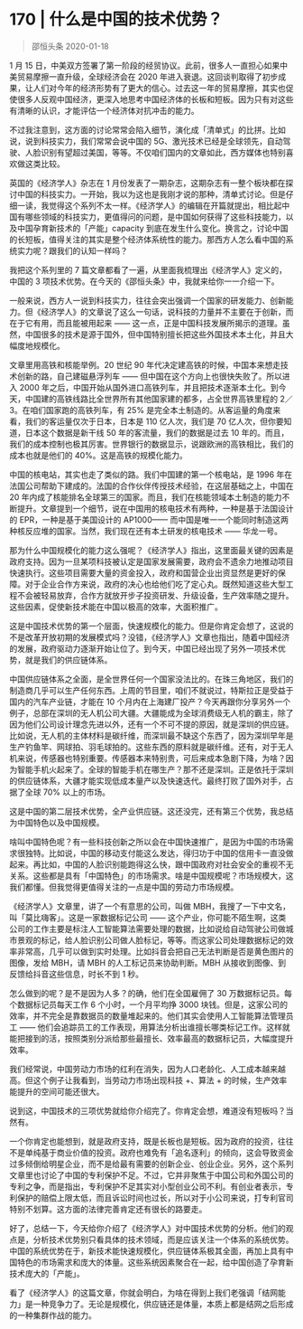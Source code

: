 # 170 | 什么是中国的技术优势？
> 邵恒头条
2020-01-18

1 月 15 日，中美双方签署了第一阶段的经贸协议。此前，很多人一直担心如果中美贸易摩擦一直升级，全球经济会在 2020 年进入衰退。这回谈判取得了初步成果，让人们对今年的经济形势有了更大的信心。过去这一年的贸易摩擦，其实也促使很多人反观中国经济，更深入地思考中国经济体的长板和短板。因为只有对这些有清晰的认识，才能评估一个经济体对抗冲击的能力。

不过我注意到，这方面的讨论常常会陷入细节，演化成「清单式」的比拼。比如说，说到科技实力，我们常常会说中国的 5G、激光技术已经是全球领先，自动驾驶、人脸识别有望超过美国，等等。不仅咱们国内的文章如此，西方媒体也特别喜欢做这类比较。

英国的《经济学人》杂志在 1 月份发表了一期杂志，这期杂志有一整个板块都在探讨中国的科技实力。一开始，我以为这也是我刚才说的那种，清单式讨论。但是仔细一读，我觉得这个系列不太一样。《经济学人》的编辑在开篇就提出，相比起中国有哪些领域的科技实力，更值得问的问题，是中国如何获得了这些科技能力，以及中国孕育新技术的「产能」capacity 到底在发生什么变化。换言之，讨论中国的长短板，值得关注的其实是整个经济体系统性的能力。那西方人怎么看中国的系统实力呢？跟我们的认知一样吗？

我把这个系列里的 7 篇文章都看了一遍，从里面我梳理出《经济学人》定义的，中国的 3 项技术优势。在今天的《邵恒头条》中，我就来给你一一介绍一下。

一般来说，西方人一说到科技实力，往往会突出强调一个国家的研发能力、创新能力。但《经济学人》的文章说了这么一句话，说科技的力量并不主要在于创新，而在于它有用，而且能被用起来 —— 这一点，正是中国科技发展所揭示的道理。虽然，中国很多的技术是源于国外，但中国特别擅长把这些外国技术本土化，并且大幅度地规模化。

文章里用高铁和核能举例。20 世纪 90 年代决定建高铁的时候，中国本来想走技术创新的路，自己建磁悬浮列车 —— 但中国在这个方向上也很快失败了。所以进入 2000 年之后，中国开始从国外进口高铁列车，并且把技术逐渐本土化。到今天，中国建的高铁线路比全世界所有其他国家建的都多，占全世界高铁里程的 2／3。在咱们国家跑的高铁列车，有 25% 是完全本土制造的。从客运量的角度来看，我们的客运量仅次于日本，日本是 110 亿人次，我们是 70 亿人次，但你要知道，日本这个数据是新干线 50 年的客流量，我们的数据是过去 10 年的。而且，我们的成本控制也极其厉害。世界银行的数据显示，说跟欧洲的高铁相比，我们的成本也就是他们的 40%。这是高铁的规模化能力。

中国的核电站，其实也走了类似的路。我们中国建的第一个核电站，是 1996 年在法国公司帮助下建成的。法国的合作伙伴传授技术经验，在这层基础之上，中国在 20 年内成了核能排名全球第三的国家。而且，我们在核能领域本土制造的能力不断提升。文章提到一个细节，说在中国用的核电技术有两种，一种是基于法国设计的 EPR，一种是基于美国设计的 AP1000—— 而中国是唯一一个能同时制造这两种核反应堆的国家。当然，我们现在还有本土研发的核电技术 —— 华龙一号。

那为什么中国规模化的能力这么强呢？《经济学人》指出，这里面最关键的因素是政府支持。因为一旦某项科技被认定是国家发展需要，政府会不遗余力地推动项目快速执行。这些项目需要大量的资金投入，政府和国营企业出资显然是更好的保障。对于企业合作方来说，政府的决心也给他们吃了定心丸。既然知道这些大型工程不会被轻易放弃，合作方就放开步子投资研发、升级设备，生产效率随之提升。这些因素，促使新技术能在中国以极高的效率，大面积推广。

这是中国技术优势的第一个层面，快速规模化的能力。但是你肯定会想了，这说的不是改革开放初期的发展模式吗？没错，《经济学人》文章也指出，随着中国经济的发展，政府驱动力逐渐开始让位了。到今天，中国已经出现了另外一项技术优势，就是我们的供应链体系。

中国供应链体系之全面，是全世界任何一个国家没法比的。在珠三角地区，我们的制造商几乎可以生产任何东西。上周的节目里，咱们不就说过，特斯拉正是受益于国内的汽车产业链，才能在 10 个月内在上海建厂投产？今天再跟你分享另外一个例子，总部在深圳的无人机公司大疆。大疆能成为全球消费级无人机的霸主，除了因为他们公司设计理念先进以外，还有一个不可不提的原因，就是深圳的供应链。比如说，无人机的主体材料是碳纤维，而深圳最不缺这个东西了，因为深圳早年是生产钓鱼竿、网球拍、羽毛球拍的。这些东西的原料就是碳纤维。还有，对于无人机来说，传感器也特别重要。传感器本来特别贵，可后来成本急剧下降，为啥？因为智能手机火起来了。全球的智能手机在哪生产？那不还是深圳。正是依托于深圳的供应链体系，大疆才能实现低成本量产以及快速迭代。最终打败了国外对手，占据了全球 70% 以上的市场。

这是中国的第二层技术优势，全产业供应链。这还没完，还有第三个优势，我总结为中国特色以及中国规模。

啥叫中国特色呢？有一些科技创新之所以会在中国快速推广，是因为中国的市场需求很独特。比如说，中国的移动支付能这么发达，得归功于中国的信用卡一直没做起来。再比如，中国的人脸识别能跑得这么快，跟中国政府对社会安全的重视不无关系。这些都是具有「中国特色」的市场需求。啥是中国规模呢？市场规模大，这我们都懂。但我觉得更值得关注的一点是中国的劳动力市场规模。

《经济学人》文章里，讲了一个有意思的公司，叫做 MBH，我搜了一下中文名，叫「莫比嗨客」。这是一家数据标记公司 —— 这个产业，你可能不陌生啊，这类公司的工作主要是标注人工智能算法需要处理的数据，比如说给自动驾驶公司做城市景观的标记，给人脸识别公司做人脸标记，等等。而这家公司处理数据标记的效率非常高，几乎可以做到实时处理。比如抖音会把自己无法判断是否是黄色图片的图像，发给 MBH，请 MBH 的人工标记员来协助判断。MBH 从接收到图像、到反馈给抖音这些信息，时长不到 1 秒。

怎么做到的呢？是不是因为人多？的确，他们在全国雇佣了 30 万数据标记员。每个数据标记员每天工作 6 个小时，一个月平均挣 3000 块钱。但是，这家公司的效率，并不完全是靠数据员的数量堆起来的。他们其实会使用人工智能算法管理员工 —— 他们会追踪员工的工作表现，用算法分析出谁擅长哪类标记工作。这样就能把接到的活，按照类别分派给那些最擅长、效率最高的数据标记员，大幅度提升效率。

我们经常说，中国劳动力市场的红利在消失，因为人口老龄化、人工成本越来越高。但这个例子让我看到，当劳动力市场出现科技 +、算法 + 的时候，生产效率能提升的空间可能还很大。

说到这，中国技术的三项优势就给你介绍完了。你肯定会想，难道没有短板吗？当然有。

一个你肯定也能想到，就是政府支持，既是长板也是短板。因为政府的投资，往往不是单纯基于商业价值的投资。政府也难免有「追名逐利」的倾向，这会导致资金过多倾倒给明星企业，而不是给最有需要的创新企业、创业企业。另外，这个系列文章里也讨论了中国的专利保护不足。不过，它并非聚焦于中国公司和外国公司的专利之争，而是指出，专利保护不足其实对小型创业公司不利。有创业者表示，专利保护的赔偿上限太低，而且诉讼时间也过长，所以对于小公司来说，打专利官司特别不划算。这方面的法律完善肯定还有很长的路要走。

好了，总结一下，今天给你介绍了《经济学人》对中国技术优势的分析。他们的观点是，分析技术优势别只看具体的技术领域，而是应该关注一个体系的系统优势。中国的系统优势在于，新技术能快速规模化，供应链体系极其全面，再加上具有中国特色的市场需求和庞大的体量。这些系统因素聚合在一起，给中国创造了孕育新技术庞大的「产能」。

看了《经济学人》的这篇文章，你就会明白，为啥在得到上我们老强调「结网能力」是一种竞争力了。无论是规模化，供应链还是体量，本质上都是结网之后形成的一种集群作战的能力。

